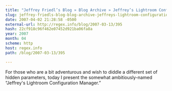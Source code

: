 ```yaml
---
title: "Jeffrey Friedl’s Blog » Blog Archive » Jeffrey’s Lightroom Configuration Manager"
slug: jeffrey-friedls-blog-blog-archive-jeffreys-lightroom-configuration
date: 2007-04-02 21:28:58 -0500
external-url: http://regex.info/blog/2007-03-13/395
hash: 22cf918c96f462e07452d921ba06fa8a
year: 2007
month: 04
scheme: http
host: regex.info
path: /blog/2007-03-13/395

---
```


For those who are a bit adventurous and wish to diddle a different set of hidden parameters, today I present the somewhat ambitiously-named “Jeffrey's Lightroom Configuration Manager.”
